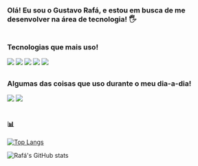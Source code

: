 ### Olá! Eu sou o Gustavo Rafá, e estou em busca de me desenvolver na área de tecnologia! 🖐️
#
### Tecnologias que mais uso!

[![](https://img.shields.io/badge/C%23-239120?style=for-the-badge&logo=c-sharp&logoColor=white)]()
[![](https://img.shields.io/badge/Java-ED8B00?style=for-the-badge&logo=openjdk&logoColor=white)]()
[![](https://img.shields.io/badge/HTML5-E34F26?style=for-the-badge&logo=html5&logoColor=white)]()
[![](https://img.shields.io/badge/CSS3-1572B6?style=for-the-badge&logo=css3&logoColor=white)]()
[![](https://img.shields.io/badge/JavaScript-323330?style=for-the-badge&logo=javascript&logoColor=F7DF1E)]()

##
### Algumas das coisas que uso durante o meu dia-a-dia! 

[![](https://img.shields.io/badge/Spotify-1ED760?&style=for-the-badge&logo=spotify&logoColor=white)]()
[![](https://img.shields.io/badge/YouTube-FF0000?style=for-the-badge&logo=youtube&logoColor=white)]()
#
### 📊 
[![Top Langs](https://github-readme-stats.vercel.app/api/top-langs/?username=GustavoRafa)](https://github.com/GustavoRafa/github-readme-stats)

![Rafá's GitHub stats](https://github-readme-stats.vercel.app/api?username=GustavoRafa&show_icons=true&theme=dracula)
